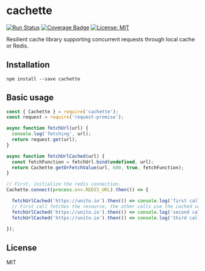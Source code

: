 # cachette
[![Run Status](https://api.shippable.com/projects/586da353e18a291000c53bc9/badge?branch=master)](https://app.shippable.com/github/unitoio/cachette)
[![Coverage Badge](https://api.shippable.com/projects/586da353e18a291000c53bc9/coverageBadge?branch=master)](https://app.shippable.com/github/unitoio/cachette)
[![License: MIT](https://img.shields.io/badge/License-MIT-yellow.svg)](https://opensource.org/licenses/MIT)

Resilient cache library supporting concurrent requests through local cache or Redis.

## Installation

```
npm install --save cachette
```

## Basic usage

```javascript
const { Cachette } = require('cachette');
const request = require('request-promise');

async function fetchUrl(url) {
  console.log('fetching', url);
  return request.get(url);
}

async function fetchUrlCached(url) {
  const fetchFunction = fetchUrl.bind(undefined, url);
  return Cachette.getOrFetchValue(url, 600, true, fetchFunction);
}

// First, initialize the redis connection.
Cachette.connect(process.env.REDIS_URL).then(() => {

  fetchUrlCached('https://unito.io').then(() => console.log('first call returned'));
  // First call fetches the resource, the other calls use the cached value.
  fetchUrlCached('https://unito.io').then(() => console.log('second call returned'));
  fetchUrlCached('https://unito.io').then(() => console.log('third call returned'));

});
```

## License

MIT
